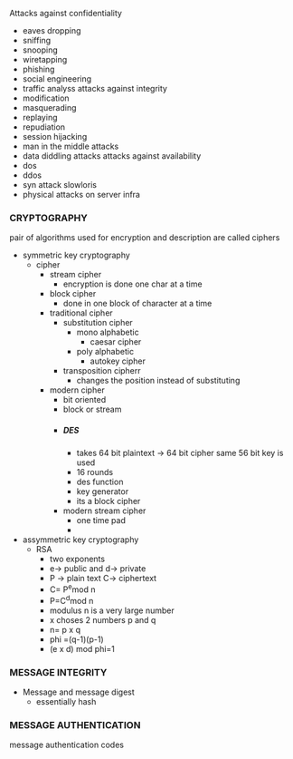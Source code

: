 Attacks against confidentiality
- eaves dropping
- sniffing
- snooping
- wiretapping
- phishing
- social engineering
- traffic analyss
attacks against integrity
- modification
- masquerading
- replaying
- repudiation
- session hijacking
- man in the middle attacks
- data diddling attacks
attacks against availability
- dos
- ddos
- syn attack slowloris
- physical attacks on server infra


### CRYPTOGRAPHY


pair of algorithms used for encryption and description are called ciphers

- symmetric key cryptography
	- cipher
		- stream cipher
			- encryption is done one char at a time
		- block cipher
			- done in one block of character at a time 
		- traditional cipher
			- substitution cipher
				- mono alphabetic
					- caesar cipher
				- poly alphabetic
					- autokey cipher
			- transposition cipherr
				- changes the position instead of substituting
		- modern cipher
			- bit oriented
			- block or stream
			- ##### DES
				- takes 64 bit plaintext -> 64 bit cipher same 56 bit key is used
				- 16 rounds
				- des function
				- key generator
				- its a block cipher
			- modern stream cipher
				- one time pad
				- 
- assymmetric key cryptography
	- RSA
		- two exponents
		- e-> public and d-> private 
		- P -> plain text C-> ciphertext
		- C= P<sup>e</sup>mod n
		- P=C<sup>d</sup>mod n
		- modulus n is a very large number
		- x choses 2 numbers p and q
		- n= p x q
		- phi =(q-1)(p-1)
		- (e x d) mod phi=1

### MESSAGE INTEGRITY

- Message and message digest
	- essentially hash

### MESSAGE AUTHENTICATION
message authentication codes